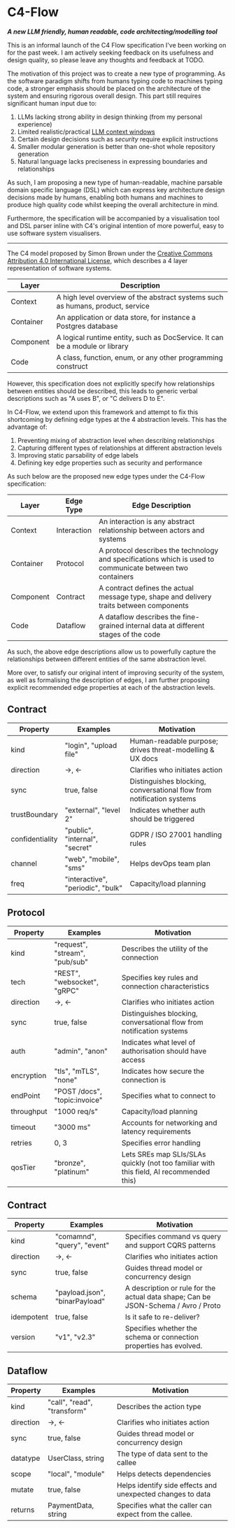# C4-Flow
***A new LLM friendly, human readable, code architecting/modelling tool***

This is an informal launch of the C4 Flow specification I've been working on for the past week. I am actively seeking feedback on its usefulness and design quality, so please leave any thoughts and feedback at TODO.

The motivation of this project was to create a new type of programming. As the software paradigm shifts from humans typing code to machines typing code, a stronger emphasis should be placed on the architecture of the system and ensuring rigorous overall design. This part still requires significant human input due to:

1. LLMs lacking strong ability in design thinking (from my personal experience)
2. Limited realistic/practical [LLM context windows](https://github.com/NVIDIA/RULER)
3. Certain design decisions such as *security* require explicit instructions
4. Smaller modular generation is better than one-shot whole repository generation
5. Natural language lacks preciseness in expressing boundaries and relationships

As such, I am proposing a new type of human-readable, machine parsable domain specific language (DSL) which can express key architecture design decisions made by humans, enabling both humans and machines to produce high quality code whilst keeping the overall architecture in mind.

Furthermore, the specification will be accompanied by a visualisation tool and DSL parser inline with C4's original intention of more powerful, easy to use software system visualisers.

---

The C4 model proposed by Simon Brown under the [Creative Commons Attribution 4.0 International License](https://creativecommons.org/licenses/by/4.0/), which describes a 4 layer representation of software systems.

| Layer     | Description                                                                    |
| --------- | ------------------------------------------------------------------------------ |
| Context   | A high level overview of the abstract systems such as humans, product, service |
| Container | An application or data store, for instance a Postgres database                 |
| Component | A logical runtime entity, such as DocService. It can be a module or library    |
| Code      | A class, function, enum, or any other programming construct                    |

However, this specification does not explicitly specify how relationships between entities should be described, this leads to generic verbal descriptions such as "A uses B", or "C delivers D to E".

In C4-Flow, we extend upon this framework and attempt to fix this shortcoming by defining edge types at the 4 abstraction levels. This has the advantage of:

1. Preventing mixing of abstraction level when describing relationships
2. Capturing different types of relationships at different abstraction levels
3. Improving static parsability of edge labels
4. Defining key edge properties such as security and performance

As such below are the proposed new edge types under the C4-Flow specification:

| Layer     | Edge Type   | Edge Description                                                                                           |
| --------- | ----------- | ---------------------------------------------------------------------------------------------------------- |
| Context   | Interaction | An interaction is any abstract relationship between actors and systems                                     |
| Container | Protocol    | A protocol describes the technology and specifications which is used to communicate between two containers |
| Component | Contract    | A contract defines the actual message type, shape and delivery traits between components                   |
| Code      | Dataflow    | A dataflow describes the fine-grained internal data at different stages of the code                        |

As such, the above edge descriptions allow us to powerfully capture the relationships between different entities of the same abstraction level. 

More over, to satisfy our original intent of improving security of the system, as well as formalising the description of edges, I am further proposing explicit recommended edge properties at each of the abstraction levels.

## Contract

| Property        | Examples                          | Motivation                                                            |
| --------------- | --------------------------------- | --------------------------------------------------------------------- |
| kind            | "login", "upload file"            | Human-readable purpose; drives threat-modelling & UX docs             |
| direction       | ->, <-                            | Clarifies who initiates action                                        |
| sync            | true, false                       | Distinguishes blocking, conversational flow from notification systems |
| trustBoundary   | "external", "level 2"             | Indicates whether auth should be triggered                            |
| confidentiality | "public", "internal", "secret"    | GDPR / ISO 27001 handling rules                                       |
| channel         | "web", "mobile", "sms"            | Helps devOps team plan                                                |
| freq            | "interactive", "periodic", "bulk" | Capacity/load planning                                                |

## Protocol

| Property   | Examples                       | Motivation                                                                              |
| ---------- | ------------------------------ | --------------------------------------------------------------------------------------- |
| kind       | "request", "stream", "pub/sub" | Describes the utility of the connection                                                 |
| tech       | "REST", "websocket", "gRPC"    | Specifies key rules and connection characteristics                                      |
| direction  | ->, <-                         | Clarifies who initiates action                                                          |
| sync       | true, false                    | Distinguishes blocking, conversational flow from notification systems                   |
| auth       | "admin", "anon"                | Indicates what level of authorisation should have access                                |
| encryption | "tls", "mTLS", "none"          | Indicates how secure the connection is                                                  |
| endPoint   | "POST /docs", "topic:invoice"  | Specifies what to connect to                                                            |
| throughput | "1000 req/s"                   | Capacity/load planning                                                                  |
| timeout    | "3000 ms"                      | Accounts for networking and latency requirements                                        |
| retries    | 0, 3                           | Specifies error handling                                                                |
| qosTier    | "bronze", "platinum"           | Lets SREs map SLIs/SLAs quickly (not too familiar with this field, AI recommended this) |

## Contract

| Property   | Examples                       | Motivation                                                                         |
| ---------- | ------------------------------ | ---------------------------------------------------------------------------------- |
| kind       | "comamnd", "query", "event"    | Specifies command vs query and support CQRS patterns                               |
| direction  | ->, <-                         | Clarifies who initiates action                                                     |
| sync       | true, false                    | Guides thread model or concurrency design                                          |
| schema     | "payload.json", "binarPayload" | A description or rule for the actual data shape; Can be JSON-Schema / Avro / Proto |
| idempotent | true, false                    | Is it safe to re-deliver?                                                          |
| version    | "v1", "v2.3"                   | Specifies whether the schema or connection properties has evolved.                 |

## Dataflow

| Property  | Examples                    | Motivation                                                 |
| --------- | --------------------------- | ---------------------------------------------------------- |
| kind      | "call", "read", "transform" | Describes the action type                                  |
| direction | ->, <-                      | Clarifies who initiates action                             |
| sync      | true, false                 | Guides thread model or concurrency design                  |
| datatype  | UserClass, string           | The type of data sent to the callee                        |
| scope     | "local", "module"           | Helps detects dependencies                                 |
| mutate    | true, false                 | Helps identify side effects and unexpected changes to data |
| returns   | PaymentData, string         | Specifies what the caller can expect from the callee.      |

